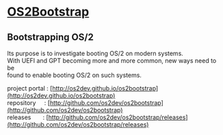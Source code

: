 # [OS2Bootstrap](http://os2dev.github.io/os2bootstrap)<br>
## Bootstrapping OS/2<br>

Its purpose is to investigate booting OS/2 on modern systems.<br>
With UEFI and GPT becoming more and more common, new ways need to be<br>
found to enable booting OS/2 on such systems.<br>

project portal&nbsp;: [http://os2dev.github.io/os2bootstrap](http://os2dev.github.io/os2bootstrap)<br>
repository&nbsp;&nbsp;&nbsp;&nbsp;&nbsp;: [http://github.com/os2dev/os2bootstrap](http://github.com/os2dev/os2bootstrap)<br>
releases&nbsp;&nbsp;&nbsp;&nbsp;&nbsp;&nbsp;&nbsp;: [http://github.com/os2dev/os2bootstrap/releases](http://github.com/os2dev/os2bootstrap/releases)<br>
